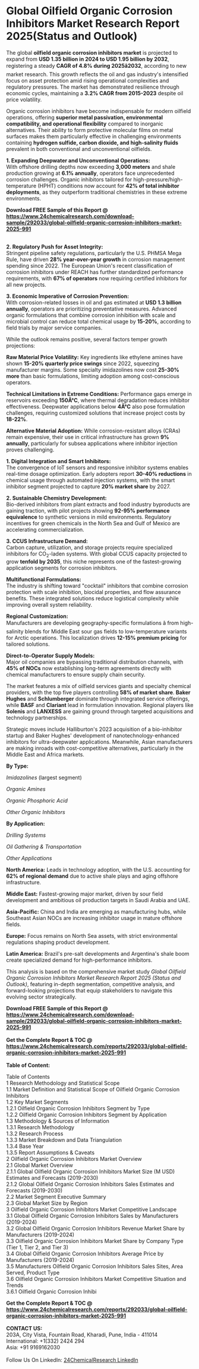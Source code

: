 <h1>Global Oilfield Organic Corrosion Inhibitors Market Research Report 2025(Status and Outlook)</h1><p>The global <strong>oilfield organic corrosion inhibitors market</strong> is projected to expand from <strong>USD 1.35 billion in 2024 to USD 1.95 billion by 2032</strong>, registering a steady <strong>CAGR of 4.8% during 2025â2032</strong>, according to new market research. This growth reflects the oil and gas industry's intensified focus on asset protection amid rising operational complexities and regulatory pressures. The market has demonstrated resilience through economic cycles, maintaining a <strong>3.2% CAGR from 2015-2023</strong> despite oil price volatility.</p><p>Organic corrosion inhibitors have become indispensable for modern oilfield operations, offering <strong>superior metal passivation, environmental compatibility, and operational flexibility</strong> compared to inorganic alternatives. Their ability to form protective molecular films on metal surfaces makes them particularly effective in challenging environments containing <strong>hydrogen sulfide, carbon dioxide, and high-salinity fluids</strong> prevalent in both conventional and unconventional oilfields.</p><p><strong>1. Expanding Deepwater and Unconventional Operations:</strong><br>
With offshore drilling depths now exceeding <strong>3,000 meters</strong> and shale production growing at <strong>6.1% annually</strong>, operators face unprecedented corrosion challenges. Organic inhibitors tailored for high-pressure/high-temperature (HPHT) conditions now account for <strong>42% of total inhibitor deployments</strong>, as they outperform traditional chemistries in these extreme environments.</p><div><b>Download FREE Sample of this Report @ 
            <a href="https://www.24chemicalresearch.com/download-sample/292033/global-oilfield-organic-corrosion-inhibitors-market-2025-991">
            https://www.24chemicalresearch.com/download-sample/292033/global-oilfield-organic-corrosion-inhibitors-market-2025-991</a></b></div><br><p><strong>2. Regulatory Push for Asset Integrity:</strong><br>
Stringent pipeline safety regulations, particularly the U.S. PHMSA Mega Rule, have driven <strong>28% year-over-year growth</strong> in corrosion management spending since 2022. The European Union's recent classification of corrosion inhibitors under REACH has further standardized performance requirements, with <strong>67% of operators</strong> now requiring certified inhibitors for all new projects.</p><p><strong>3. Economic Imperative of Corrosion Prevention:</strong><br>
With corrosion-related losses in oil and gas estimated at <strong>USD 1.3 billion annually</strong>, operators are prioritizing preventative measures. Advanced organic formulations that combine corrosion inhibition with scale and microbial control can reduce total chemical usage by <strong>15-20%</strong>, according to field trials by major service companies.</p><p>While the outlook remains positive, several factors temper growth projections:</p><p><strong>Raw Material Price Volatility:</strong> Key ingredients like ethylene amines have shown <strong>15-20% quarterly price swings</strong> since 2022, squeezing manufacturer margins. Some specialty imidazolines now cost <strong>25-30% more</strong> than basic formulations, limiting adoption among cost-conscious operators.</p><p><strong>Technical Limitations in Extreme Conditions:</strong> Performance gaps emerge in reservoirs exceeding <strong>150Â°C</strong>, where thermal degradation reduces inhibitor effectiveness. Deepwater applications below <strong>4Â°C</strong> also pose formulation challenges, requiring customized solutions that increase project costs by <strong>18-22%</strong>.</p><p><strong>Alternative Material Adoption:</strong> While corrosion-resistant alloys (CRAs) remain expensive, their use in critical infrastructure has grown <strong>9% annually</strong>, particularly for subsea applications where inhibitor injection proves challenging.</p><p><strong>1. Digital Integration and Smart Inhibitors:</strong><br>
The convergence of IoT sensors and responsive inhibitor systems enables real-time dosage optimization. Early adopters report <strong>30-40% reductions</strong> in chemical usage through automated injection systems, with the smart inhibitor segment projected to capture <strong>20% market share</strong> by 2027.</p><p><strong>2. Sustainable Chemistry Development:</strong><br>
Bio-derived inhibitors from plant extracts and food industry byproducts are gaining traction, with pilot projects showing <strong>92-95% performance equivalence</strong> to synthetic versions in mild environments. Regulatory incentives for green chemicals in the North Sea and Gulf of Mexico are accelerating commercialization.</p><p><strong>3. CCUS Infrastructure Demand:</strong><br>
Carbon capture, utilization, and storage projects require specialized inhibitors for CO<sub>2</sub>-laden systems. With global CCUS capacity projected to grow <strong>tenfold by 2035</strong>, this niche represents one of the fastest-growing application segments for corrosion inhibitors.</p><p><strong>Multifunctional Formulations:</strong><br>
	The industry is shifting toward "cocktail" inhibitors that combine corrosion protection with scale inhibition, biocidal properties, and flow assurance benefits. These integrated solutions reduce logistical complexity while improving overall system reliability.</p><p><strong>Regional Customization:</strong><br>
	Manufacturers are developing geography-specific formulations â from high-salinity blends for Middle East sour gas fields to low-temperature variants for Arctic operations. This localization drives <strong>12-15% premium pricing</strong> for tailored solutions.</p><p><strong>Direct-to-Operator Supply Models:</strong><br>
	Major oil companies are bypassing traditional distribution channels, with <strong>45% of NOCs</strong> now establishing long-term agreements directly with chemical manufacturers to ensure supply chain security.</p><p>The market features a mix of oilfield services giants and specialty chemical providers, with the top five players controlling <strong>58% of market share</strong>. <strong>Baker Hughes</strong> and <strong>Schlumberger</strong> dominate through integrated service offerings, while <strong>BASF</strong> and <strong>Clariant</strong> lead in formulation innovation. Regional players like <strong>Solenis</strong> and <strong>LANXESS</strong> are gaining ground through targeted acquisitions and technology partnerships.</p><p>Strategic moves include Halliburton's 2023 acquisition of a bio-inhibitor startup and Baker Hughes' development of nanotechnology-enhanced inhibitors for ultra-deepwater applications. Meanwhile, Asian manufacturers are making inroads with cost-competitive alternatives, particularly in the Middle East and Africa markets.</p><p><strong>By Type:</strong></p><p><em>Imidazolines</em> (largest segment)</p><p><em>Organic Amines</em></p><p><em>Organic Phosphoric Acid</em></p><p><em>Other Organic Inhibitors</em></p><p><strong>By Application:</strong></p><p><em>Drilling Systems</em></p><p><em>Oil Gathering &amp; Transportation</em></p><p><em>Other Applications</em></p><p><strong>North America:</strong> Leads in technology adoption, with the U.S. accounting for <strong>62% of regional demand</strong> due to active shale plays and aging offshore infrastructure.</p><p><strong>Middle East:</strong> Fastest-growing major market, driven by sour field development and ambitious oil production targets in Saudi Arabia and UAE.</p><p><strong>Asia-Pacific:</strong> China and India are emerging as manufacturing hubs, while Southeast Asian NOCs are increasing inhibitor usage in mature offshore fields.</p><p><strong>Europe:</strong> Focus remains on North Sea assets, with strict environmental regulations shaping product development.</p><p><strong>Latin America:</strong> Brazil's pre-salt developments and Argentina's shale boom create specialized demand for high-performance inhibitors.</p><p>This analysis is based on the comprehensive market study <em>Global Oilfield Organic Corrosion Inhibitors Market Research Report 2025 (Status and Outlook)</em>, featuring in-depth segmentation, competitive analysis, and forward-looking projections that equip stakeholders to navigate this evolving sector strategically.</p><div><b>Download FREE Sample of this Report @ 
            <a href="https://www.24chemicalresearch.com/download-sample/292033/global-oilfield-organic-corrosion-inhibitors-market-2025-991">
            https://www.24chemicalresearch.com/download-sample/292033/global-oilfield-organic-corrosion-inhibitors-market-2025-991</a></b></div><br><div><b>Get the Complete Report & TOC @ 
            <a href="https://www.24chemicalresearch.com/reports/292033/global-oilfield-organic-corrosion-inhibitors-market-2025-991">
            https://www.24chemicalresearch.com/reports/292033/global-oilfield-organic-corrosion-inhibitors-market-2025-991</a></b></div><br>
            <b>Table of Content:</b><p>Table of Contents<br />
1 Research Methodology and Statistical Scope<br />
1.1 Market Definition and Statistical Scope of Oilfield Organic Corrosion Inhibitors<br />
1.2 Key Market Segments<br />
1.2.1 Oilfield Organic Corrosion Inhibitors Segment by Type<br />
1.2.2 Oilfield Organic Corrosion Inhibitors Segment by Application<br />
1.3 Methodology & Sources of Information<br />
1.3.1 Research Methodology<br />
1.3.2 Research Process<br />
1.3.3 Market Breakdown and Data Triangulation<br />
1.3.4 Base Year<br />
1.3.5 Report Assumptions & Caveats<br />
2 Oilfield Organic Corrosion Inhibitors Market Overview<br />
2.1 Global Market Overview<br />
2.1.1 Global Oilfield Organic Corrosion Inhibitors Market Size (M USD) Estimates and Forecasts (2019-2030)<br />
2.1.2 Global Oilfield Organic Corrosion Inhibitors Sales Estimates and Forecasts (2019-2030)<br />
2.2 Market Segment Executive Summary<br />
2.3 Global Market Size by Region<br />
3 Oilfield Organic Corrosion Inhibitors Market Competitive Landscape<br />
3.1 Global Oilfield Organic Corrosion Inhibitors Sales by Manufacturers (2019-2024)<br />
3.2 Global Oilfield Organic Corrosion Inhibitors Revenue Market Share by Manufacturers (2019-2024)<br />
3.3 Oilfield Organic Corrosion Inhibitors Market Share by Company Type (Tier 1, Tier 2, and Tier 3)<br />
3.4 Global Oilfield Organic Corrosion Inhibitors Average Price by Manufacturers (2019-2024)<br />
3.5 Manufacturers Oilfield Organic Corrosion Inhibitors Sales Sites, Area Served, Product Type<br />
3.6 Oilfield Organic Corrosion Inhibitors Market Competitive Situation and Trends<br />
3.6.1 Oilfield Organic Corrosion Inhibi</p><div><b>Get the Complete Report & TOC @ 
            <a href="https://www.24chemicalresearch.com/reports/292033/global-oilfield-organic-corrosion-inhibitors-market-2025-991">
            https://www.24chemicalresearch.com/reports/292033/global-oilfield-organic-corrosion-inhibitors-market-2025-991</a></b></div><br><b>CONTACT US:</b><br>
            203A, City Vista, Fountain Road, Kharadi, Pune, India - 411014<br>
            International: +1(332) 2424 294<br>
            Asia: +91 9169162030 <br><br>
            Follow Us On LinkedIn: <a href="https://www.linkedin.com/company/24chemicalresearch/">24ChemicalResearch LinkedIn</a>